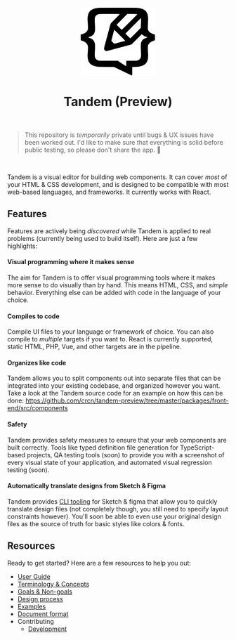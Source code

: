 <p align="center">
  <img src="assets/logo.svg" width="170px">
  <h1 align="center">Tandem (Preview)</h1>
</p>

<br />

> This repository is _temporarily_ private until bugs & UX issues have been worked out. I'd like to make sure that everything is solid before public testing, so please don't share the app. 🙂

<br />

Tandem is a visual editor for building web components. It can cover _most_ of your HTML & CSS development, and is designed to be compatible with most web-based languages, and frameworks. It currently works with React.


## Features

Features are actively being _discovered_ while Tandem is applied to real problems (currently being used to build itself). Here are just a few highlights:

#### Visual programming where it makes sense

The aim for Tandem is to offer visual programming tools where it makes more sense to do visually than by hand. This means HTML, CSS, and _simple_ behavior. Everything else can be added with code in the language of your choice. 

#### Compiles to code

Compile UI files to your language or framework of choice. You can also compile to _multiple_ targets if you want to. React is currently supported, static HTML, PHP, Vue, and other targets are in the pipeline.

#### Organizes like code

Tandem allows you to split components out into separate files that can be integrated into your existing codebase, and organized however you want. Take a look at the Tandem source code for an example on how this can be done: https://github.com/crcn/tandem-preview/tree/master/packages/front-end/src/components

#### Safety

Tandem provides safety measures to ensure that your web components are built correctly. Tools like typed definition file generation for TypeScript-based projects, QA testing tools (soon) to provide you with a screenshot of every visual state of your application, and automated visual regression testing (soon).  

#### Automatically translate designs from Sketch & Figma

Tandem provides [CLI tooling](./packages/paperclip-design-converter) for Sketch & figma that allow you to quickly translate design files (not completely though, you still need to specify layout constraints however). You'll soon be able to even use your original design files as the source of truth for basic styles like colors & fonts.

## Resources

Ready to get started? Here are a few resources to help you out:

- [User Guide](./docs/user-guide)
- [Terminology & Concepts](./docs/concepts.md)
- [Goals & Non-goals](./docs/goals.md)
- [Design process](./docs/design-process.md)
- [Examples](https://github.com/tandemcode/examples)
- [Document format](./docs/document-format.md)
- Contributing
  - [Development](./docs/contributing/development.md)
